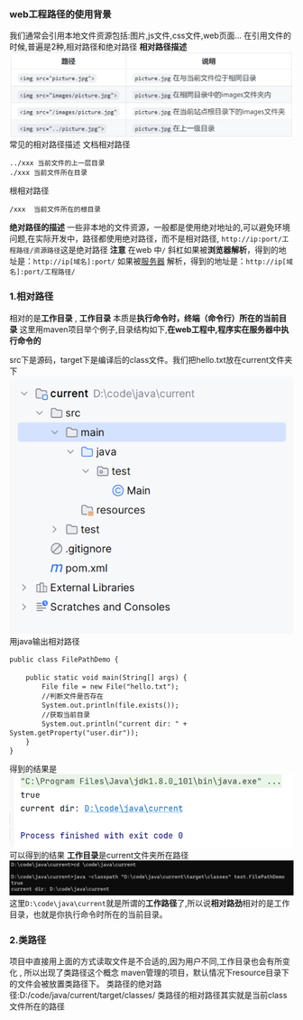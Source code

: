 ### web工程路径的使用背景
我们通常会引用本地文件资源包括:图片,js文件,css文件,web页面... 在引用文件的时候,普遍是2种,相对路径和绝对路径
**相对路径描述**
![](assest/Pasted%20image%2020240726165117.png)
常见的相对路径描述
文档相对路径
```
../xxx 当前文件的上一层目录
./xxx 当前文件所在目录
```
根相对路径
```
/xxx  当前文件所在的根目录
```
**绝对路径的描述**
一些非本地的文件资源，一般都是使用绝对地址的,可以避免环境问题,在实际开发中，路径都使用绝对路径，而不是相对路径, `http://ip:port/工程路径/资源路径`这是绝对路径
**注意**
在web 中`/` 斜杠如果被**浏览器解析**，得到的地址是：`http://ip[域名]:port/`
如果被[服务器](javaweb) 解析，得到的地址是：`http://ip[域名]:port/工程路径/`
### 1.相对路径
相对的是**工作目录** , **工作目录** 本质是**执行命令时，终端（命令行）所在的当前目录**
这里用maven项目举个例子,目录结构如下,**在web工程中,程序实在服务器中执行命令的**

src下是源码，target下是编译后的class文件。我们把hello.txt放在current文件夹下
![](Java/assest/Pasted%20image%2020240716160453.png)
用java输出相对路径
```
public class FilePathDemo {
 
    public static void main(String[] args) {
        File file = new File("hello.txt");
        //判断文件是否存在
        System.out.println(file.exists());
        //获取当前目录
        System.out.println("current dir: " + System.getProperty("user.dir"));
    }
}
```
得到的结果是
![](Java/assest/Pasted%20image%2020240716160616.png)
可以得到的结果
**工作目录**是current文件夹所在路径
![](Java/assest/Pasted%20image%2020240716161647.png)
这里`D:\code\java\current`就是所谓的**工作路径**了,所以说**相对路劲**相对的是工作目录，也就是你执行命令时所在的当前目录。

### 2.类路径
项目中直接用上面的方式读取文件是不合适的,因为用户不同,工作目录也会有所变化 , 所以出现了类路径这个概念
maven管理的项目，默认情况下resource目录下的文件会被放置类路径下。
类路径的绝对路径:D:/code/java/current/target/classes/
        类路径的相对路径其实就是当前class文件所在的路径